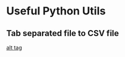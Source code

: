 # Useful Python Utils

## Tab separated file to CSV file

[alt tag](https://github.com/mohan-chinnappan-n/py-utils/blob/master/tsv2csv_usage.png)

